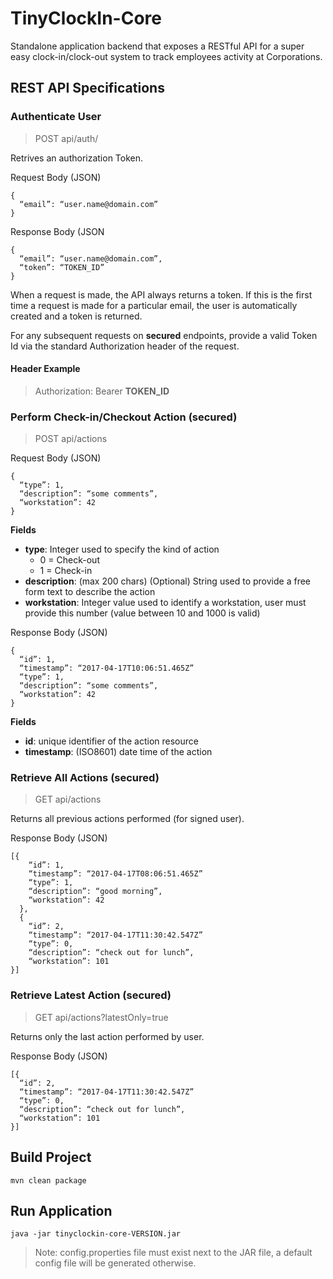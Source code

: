 # TinyClockIn-Core
Standalone application backend that exposes a RESTful API for a super easy clock-in/clock-out system to track employees activity at Corporations.

## REST API Specifications

### Authenticate User
> POST api/auth/

Retrives an authorization Token.

Request Body (JSON)
```
{
  “email”: “user.name@domain.com”
}
```
Response Body (JSON
```
{
  “email”: “user.name@domain.com”,
  “token”: “TOKEN_ID”
}
```

When a request is made, the API always returns a token. If this is the first time a request is made for a particular email, the user is automatically created and a token is returned.

For any subsequent requests on **secured** endpoints, provide a valid Token Id via the standard Authorization header of the request.

#### Header Example
> Authorization: Bearer **TOKEN_ID**

### Perform Check-in/Checkout Action (secured)
> POST api/actions

Request Body (JSON)
```
{
  “type”: 1,
  “description”: “some comments”,
  “workstation”: 42
}
```
**Fields**
- **type**: Integer used to specify the kind of action
  - 0 = Check-out
  - 1 = Check-in
- **description**: (max 200 chars) (Optional) String used to provide a free form text to describe the action
- **workstation**: Integer value used to identify a workstation, user must provide this number (value between 10 and 1000 is valid)


Response Body (JSON)
```
{
  “id”: 1,
  “timestamp”: “2017-04-17T10:06:51.465Z”
  “type”: 1,
  “description”: “some comments”,
  “workstation”: 42
}
```
**Fields**
- **id**: unique identifier of the action resource
- **timestamp**: (ISO8601) date time of the action

### Retrieve All Actions (secured)
> GET api/actions

Returns all previous actions performed (for signed user).

Response Body (JSON)
```
[{
    “id”: 1,
    “timestamp”: “2017-04-17T08:06:51.465Z”
    “type”: 1,
    “description”: “good morning”,
    “workstation”: 42
  },
  {
    “id”: 2,
    “timestamp”: “2017-04-17T11:30:42.547Z”
    “type”: 0,
    “description”: “check out for lunch”,
    “workstation”: 101
}]
```

### Retrieve Latest Action (secured)
> GET api/actions?latestOnly=true

Returns only the last action performed by user.

Response Body (JSON)
```
[{
  “id”: 2,
  “timestamp”: “2017-04-17T11:30:42.547Z”
  “type”: 0,
  “description”: “check out for lunch”,
  “workstation”: 101
}]
```

## Build Project
```
mvn clean package
```

## Run Application
```
java -jar tinyclockin-core-VERSION.jar
```
> Note: config.properties file must exist next to the JAR file, a default config file will be generated otherwise.
